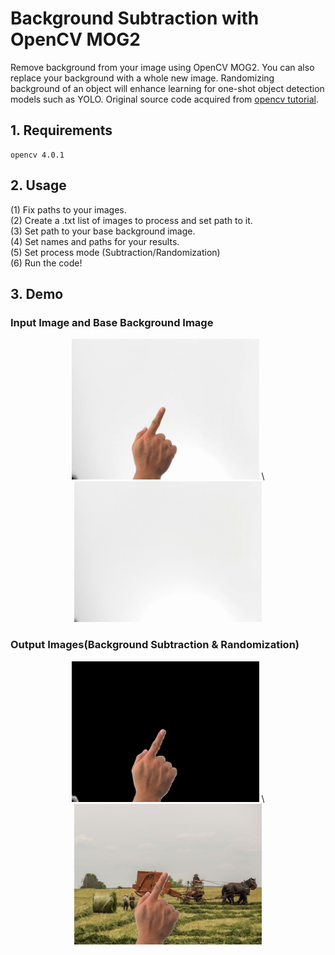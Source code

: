 # Background Subtraction with OpenCV MOG2
Remove background from your image using OpenCV MOG2. You can also replace your background with a whole new image. Randomizing background of an object will enhance learning for one-shot object detection models such as YOLO. Original source code acquired from [opencv tutorial](https://docs.opencv.org/master/d1/dc5/tutorial_background_subtraction.html).

## 1. Requirements
```
opencv 4.0.1
```

## 2. Usage
(1) Fix paths to your images.<br/> 
(2) Create a .txt list of images to process and set path to it.<br/>
(3) Set path to your base background image.<br/>
(4) Set names and paths for your results.<br/>
(5) Set process mode (Subtraction/Randomization)<br/>
(6) Run the code!<br/>

## 3. Demo
### Input Image and Base Background Image
<p align="center">
  <img width="300" src="https://github.com/taehyunzzz/background_processing/blob/master/samples/input.jpg" alt="Input"> \
  <img width="300" src="https://github.com/taehyunzzz/background_processing/blob/master/samples/base_background.jpg" alt="Background">
</p>

### Output Images(Background Subtraction & Randomization)
<p align="center">
  <img width="300" src="https://github.com/taehyunzzz/background_processing/blob/master/samples/output_subtracted.jpg" alt="Background Subtraction"> \
  <img width="300" src="https://github.com/taehyunzzz/background_processing/blob/master/samples/output_random.jpg" alt="Background Randomization">
</p>


